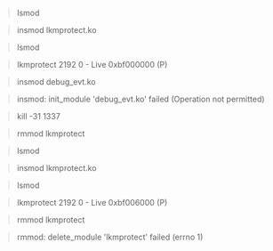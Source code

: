 >lsmod

> insmod lkmprotect.ko

> lsmod

> lkmprotect 2192 0 - Live 0xbf000000 (P)

> insmod debug_evt.ko

> insmod: init_module 'debug_evt.ko' failed (Operation not permitted)

> kill -31 1337

> rmmod lkmprotect

> lsmod

> insmod lkmprotect.ko

> lsmod

> lkmprotect 2192 0 - Live 0xbf006000 (P)

> rmmod lkmprotect

> rmmod: delete_module 'lkmprotect' failed (errno 1)